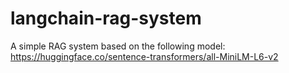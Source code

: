 # langchain-rag-system
A simple RAG system based on the following model: https://huggingface.co/sentence-transformers/all-MiniLM-L6-v2
